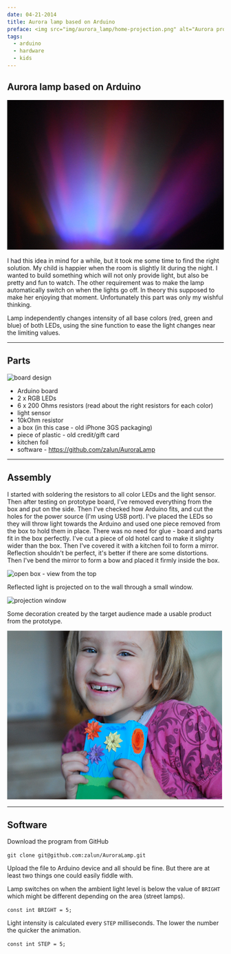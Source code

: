 ```yaml
---
date: 04-21-2014
title: Aurora lamp based on Arduino
preface: <img src="img/aurora_lamp/home-projection.png" alt="Aurora projection"/><br/>Aurora projected on the wall. Switches on automatically when it's dark. Build with Arduino and two RGB LEDs. 
tags:
  - arduino
  - hardware
  - kids
---
```


## Aurora lamp based on Arduino

![result](../img/aurora_lamp/1-projection.png)

I had this idea in mind for a while, but it took me some time to find the right solution. My child is happier when the room is slightly lit during the night. I wanted to build something which will not only provide light, but also be pretty and fun to watch. The other requirement was to make the lamp automatically switch on when the lights go off. In theory this supposed to make her enjoying that moment. Unfortunately this part was only my wishful thinking.  

Lamp independently changes intensity of all base colors (red, green and blue) of both LEDs, using the sine function to ease the light changes near the limiting values.

---

## Parts

![board design](../img/aurora_lamp/0-schema.png)

* Arduino board
* 2 x RGB LEDs
* 6 x 200 Ohms resistors (read about the right resistors for each color)
* light sensor
* 10kOhm resistor
* a box (in this case - old iPhone 3GS packaging)
* piece of plastic - old credit/gift card
* kitchen foil
* software - https://github.com/zalun/AuroraLamp

---

## Assembly

I started with soldering the resistors to all color LEDs and the light sensor. Then after testing on prototype board, I've removed everything from the box and put on the side. Then I've checked how Arduino fits, and cut the holes for the power source (I'm using USB port). I've placed the LEDs so they will throw light towards the Arduino and used one piece removed from the box to hold them in place. There was no need for glue - board and parts fit in the box perfectly. I've cut a piece of old hotel card to make it slighty wider than the box. Then I've covered it with a kitchen foil to form a mirror. Reflection shouldn't be perfect, it's better if there are some distortions. Then I've bend the mirror to form a bow and placed it firmly inside the box.

![open box - view from the top](../img/aurora_lamp/2-construction.png)

Reflected light is projected on to the wall through a small window.

![projection window](../img/aurora_lamp/4-box-top.jpg)

Some decoration created by the target audience made a usable product from the prototype.

![happy kid](../img/aurora_lamp/6-happykid.png)

---

## Software

Download the program from GitHub

```git clone git@github.com:zalun/AuroraLamp.git```

Upload the file to Arduino device and all should be fine. But there are at least two things one could easily fiddle with.

Lamp switches on when the ambient light level is below the value of `BRIGHT` which might be different depending on the area (street lamps).

```const int BRIGHT = 5;```

Light intensity is calculated every `STEP` milliseconds. The lower the number the quicker the animation.

```const int STEP = 5;```
